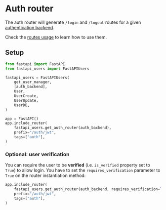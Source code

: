 # Auth router

The auth router will generate `/login` and `/logout` routes for a given [authentication backend](../authentication/index.md).

Check the [routes usage](../../usage/routes.md) to learn how to use them.

## Setup

```py
from fastapi import FastAPI
from fastapi_users import FastAPIUsers

fastapi_users = FastAPIUsers(
    get_user_manager,
    [auth_backend],
    User,
    UserCreate,
    UserUpdate,
    UserDB,
)

app = FastAPI()
app.include_router(
    fastapi_users.get_auth_router(auth_backend),
    prefix="/auth/jwt",
    tags=["auth"],
)
```

### Optional: user verification

You can require the user to be **verified** (i.e. `is_verified` property set to `True`) to allow login. You have to set the `requires_verification` parameter to `True` on the router instantiation method:

```py
app.include_router(
    fastapi_users.get_auth_router(auth_backend, requires_verification=True),
    prefix="/auth/jwt",
    tags=["auth"],
)
```
